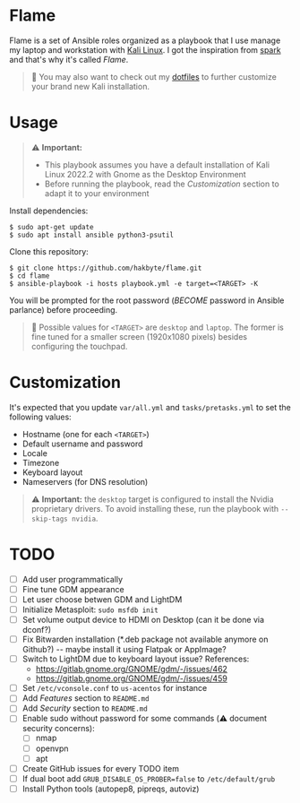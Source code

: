 # Flame

Flame is a set of Ansible roles organized as a playbook that I use manage my
laptop and workstation with [Kali Linux](https://www.kali.org/). I got the
inspiration from [spark](https://github.com/pigmonkey/spark) and that's why it's
called *Flame*.

> :memo: You may also want to check out my [dotfiles](https://github.com/hakbyte/dots)
> to further customize your brand new Kali installation.

# Usage

> :warning: **Important:**
> - This playbook assumes you have a default installation of Kali Linux
> 2022.2 with Gnome as the Desktop Environment
> - Before running the playbook, read the *Customization* section to adapt it
> to your environment

Install dependencies:

```
$ sudo apt-get update
$ sudo apt install ansible python3-psutil
```

Clone this repository:

```
$ git clone https://github.com/hakbyte/flame.git
$ cd flame
$ ansible-playbook -i hosts playbook.yml -e target=<TARGET> -K
```

You will be prompted for the root password (*BECOME* password in Ansible
parlance) before proceeding.

> :memo: Possible values for `<TARGET>` are `desktop` and `laptop`. The former
> is fine tuned for a smaller screen (1920x1080 pixels) besides configuring the
> touchpad.

# Customization

It's expected that you update `var/all.yml` and `tasks/pretasks.yml` to set
the following values:

- Hostname (one for each `<TARGET>`)
- Default username and password
- Locale
- Timezone
- Keyboard layout
- Nameservers (for DNS resolution)

> :warning: **Important:** the `desktop` target is configured to install the
> Nvidia proprietary drivers. To avoid installing these, run the playbook with
> `--skip-tags nvidia`.

# TODO

- [ ] Add user programmatically
- [ ] Fine tune GDM appearance
- [ ] Let user choose betwen GDM and LightDM
- [ ] Initialize Metasploit: `sudo msfdb init`
- [ ] Set volume output device to HDMI on Desktop (can it be done via dconf?)
- [ ] Fix Bitwarden installation (*.deb package not available anymore on Github?) -- maybe install it using Flatpak or AppImage?
- [ ] Switch to LightDM due to keyboard layout issue? References:
  - https://gitlab.gnome.org/GNOME/gdm/-/issues/462
  - https://gitlab.gnome.org/GNOME/gdm/-/issues/459
- [ ] Set `/etc/vconsole.conf` to `us-acentos` for instance
- [ ] Add *Features* section to `README.md`
- [ ] Add *Security* section to `README.md`
- [ ] Enable sudo without password for some commands (:warning: document security concerns):
  - [ ] nmap
  - [ ] openvpn
  - [ ] apt
- [ ] Create GitHub issues for every TODO item
- [ ] If dual boot add `GRUB_DISABLE_OS_PROBER=false` to `/etc/default/grub`
- [ ] Install Python tools (autopep8, pipreqs, autoviz)
